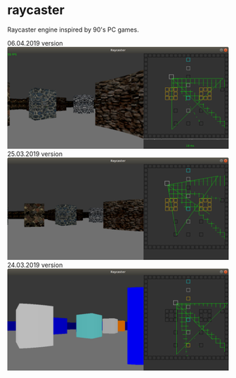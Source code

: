 # raycaster
Raycaster engine inspired by 90's PC games.

06.04.2019 version
<img alt="Description" src="https://github.com/PavelVavruska/raycaster/blob/master/raycaster_20190406.png">
25.03.2019 version
<img alt="Description" src="https://github.com/PavelVavruska/raycaster/blob/master/raycaster_20180325.png">
24.03.2019 version
<img alt="Description" src="https://github.com/PavelVavruska/raycaster/blob/master/raycaster.png">
